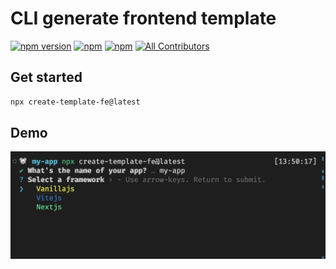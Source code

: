 # CLI generate frontend template

[![npm version](https://badge.fury.io/js/create-template-fe.svg)](https://badge.fury.io/js/create-template-fe) [![npm](https://img.shields.io/npm/dt/create-template-fe.svg?logo=npm)](https://www.npmjs.com/package/create-template-fe) [![npm](https://img.shields.io/bundlephobia/minzip/create-template-fe)](https://www.npmjs.com/package/create-template-fe)
[![All Contributors](https://img.shields.io/badge/all_contributors-1-orange.svg)](#contributors-)

## Get started

```bash
npx create-template-fe@latest
```

## Demo

![Token manager](./assets/demo.png)
